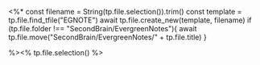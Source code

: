 <%* 
const filename = String(tp.file.selection()).trim()
const template = tp.file.find_tfile("EGNOTE") 
await tp.file.create_new(template, filename)
if (tp.file.folder !== "SecondBrain/EvergreenNotes"){
 await tp.file.move("SecondBrain/EvergreenNotes/" + tp.file.title)
}

%><% tp.file.selection() %>